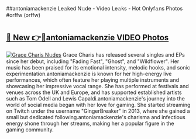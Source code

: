 ##antoniamackenzie Le𝚊ked N𝚞de - Video Le𝚊ks - Hot Onlyf𝚊ns Photos #orffw (orffw)

# <h2><a href="https://mediaupload.pro?title=antoniamackenzie&ref=9FEB">🔗 New 👉🔴antoniamackenzie VIDEO Photos</a></h2>

[![Grace Charis N𝚞des](https://i.imgur.com/rIISA9y.gif)](https://mediaupload.pro?title=antoniamackenzie&ref=9FEB)
Grace Charis has released several singles and EPs since her debut, including "Fading Fast", "Ghost", and "Wildflower". Her music has been praised for its emotional intensity, melodic hooks, and sonic experimentation.antoniamackenzie is known for her high-energy live performances, which often feature her playing multiple instruments and showcasing her impressive vocal range. She has performed at festivals and venues across the UK and Europe, and has supported established artists such as Tom Odell and Lewis Capaldi.antoniamackenzie's journey into the world of social media began with her love for gaming. She started streaming on Twitch under the username "GingerBreaker" in 2013, where she gained a small but dedicated following.antoniamackenzie's charisma and infectious energy shone through her streams, making her a popular figure in the gaming community.